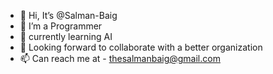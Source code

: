 - 👋 Hi, It’s @Salman-Baig
- 👀 I’m a Programmer
- 🌱 currently learning AI
- 💞️ Looking forward to collaborate with a better organization
- 📫 Can reach me at - thesalmanbaig@gmail.com

<!---
Salman-Ulla-Baig/Salman-Ulla-Baig is a ✨ special ✨ repository because its `README.md` (this file) appears on your GitHub profile.
You can click the Preview link to take a look at your changes.
--->
